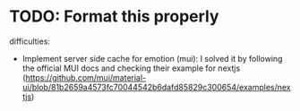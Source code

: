 # TODO: Format this properly

difficulties:
 - Implement server side cache for emotion (mui):
   I solved it by following the official MUI docs and checking their example for nextjs (https://github.com/mui/material-ui/blob/81b2659a4573fc70044542b6dafd85829c300654/examples/nextjs)